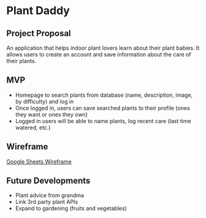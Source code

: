 # Plant Daddy

## Project Proposal
An application that helps indoor plant lovers learn about their plant babies. It allows users to create an account and save information about the care of their plants.

## MVP
* Homepage to search plants from database (name, description, image, by difficulty) and log in
* Once logged in, users can save searched plants to their profile (ones they want or ones they own)
* Logged in users will be able to name plants, log recent care (last time watered, etc.)

## Wireframe
[Google Sheets Wireframe](https://docs.google.com/presentation/d/1p2TwMATr68OSZBgdWnPdKguX4QUlaXm_1CfvG1-CHNU/edit#slide=id.gd5944b650e_0_22)

## Future Developments
* Plant advice from grandma
* Link 3rd party plant APIs
* Expand to gardening (fruits and vegetables)

